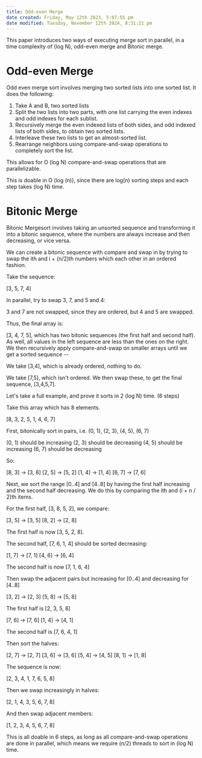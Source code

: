 ```yaml
---
title: Odd-even Merge
date created: Friday, May 12th 2023, 5:07:55 pm
date modified: Tuesday, November 12th 2024, 8:31:21 pm
---
```


This paper introduces two ways of executing merge sort in parallel, in a
time complexity of (log N), odd-even merge and Bitonic merge.

# Odd-even Merge

Odd even merge sort involves merging two sorted lists into one sorted
list. It does the following:

1. Take A and B, two sorted lists
2. Split the two lists into two parts, with one list carrying the even
   indexes and odd indexes for each sublist.
3. Recursively merge the even indexed lists of both sides, and odd
   indexed lists of both sides, to obtain two sorted lists.
4. Interleave these two lists to get an almost-sorted list.
5. Rearrange neighbors using compare-and-swap operations to completely
   sort the list.

This allows for O (log N) compare-and-swap operations that are
parallelizable.

This is doable in O (log (n)), since there are log(n) sorting steps and
each step takes (log N) time.

# Bitonic Merge

Bitonic Mergesort involves taking an unsorted sequence and transforming
it into a bitonic sequence, where the numbers are always increase and
then decreasing, or vice versa.

We can create a bitonic sequence with compare and swap in by trying to
swap the ith and i + (n/2)th numbers which each other in an ordered
fashion.

Take the sequence:

[3, 5, 7, 4]

In parallel, try to swap 3, 7, and 5 and 4:

3 and 7 are not swapped, since they are ordered, but 4 and 5 are
swapped.

Thus, the final array is:

[3, 4, 7, 5], which has two bitonic sequences (the first half and second
half). As well, all values in the left sequence are less than the ones
on the right. We then recursively apply compare-and-swap on smaller
arrays until we get a sorted sequence --

We take [3,4], which is already ordered, nothing to do.

We take [7,5], which isn't ordered. We then swap these, to get the final
sequence, [3,4,5,7].

Let's take a full example, and prove it sorts in 2 (log N) time. (6
steps)

Take this array which has 8 elements.

[8, 3, 2, 5, 1, 4, 6, 7]

First, bitonically sort in pairs, i.e. (0, 1), (2, 3), (4, 5), (6, 7)

(0, 1) should be increasing
(2, 3) should be decreasing
(4, 5) should be increasing
(6, 7) should be decreasing

So:

[8, 3] -> [3, 8]
[2, 5] -> [5, 2]
[1, 4] -> [1, 4]
[6, 7] -> [7, 6]

Next, we sort the range [0..4] and [4..8] by having the first half
increasing and the second half decreasing. We do this by comparing the
ith and (i + n / 2)th items.

For the first half, [3, 8, 5, 2], we compare:

[3, 5] -> [3, 5]
[8, 2] -> [2, 8]

The first half is now [3, 5, 2, 8].

The second half, [7, 6, 1, 4] should be sorted decreasing:

[1, 7] -> [7, 1]
[4, 6] -> [6, 4]

The second half is now [7, 1, 6, 4]

Then swap the adjacent pairs but increasing for [0..4] and decreasing
for [4..8]

[3, 2] -> [2, 3]
[5, 8] -> [5, 8]

The first half is [2, 3, 5, 8]

[7, 6] -> [7, 6]
[1, 4] -> [4, 1]

The second half is [7, 6, 4, 1]

Then sort the halves:

[2, 7] -> [2, 7]
[3, 6] -> [3, 6]
[5, 4] -> [4, 5]
[8, 1] -> [1, 8]

The sequence is now:

[2, 3, 4, 1, 7, 6, 5, 8]

Then we swap increasingly in halves:

[2, 1, 4, 3, 5, 6, 7, 8]

And then swap adjacent members:

[1, 2, 3, 4, 5, 6, 7, 8]

This is all doable in 6 steps, as long as all compare-and-swap
operations are done in parallel, which means we require (n/2) threads to
sort in (log N) time.
